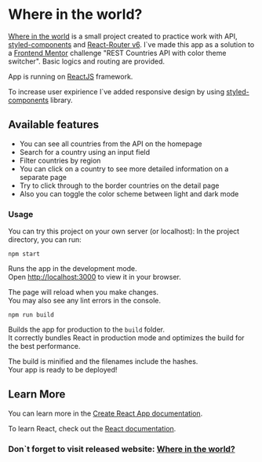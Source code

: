# Where in the world?

[Where in the world](http://alltheworld.zeroff.tech/) is a small project created to practice work with API, [styled-components](https://styled-components.com/) and [React-Router v6](https://reactrouter.com/docs/en/v6). I`ve made this app as a solution to a [Frontend Mentor](https://www.frontendmentor.io/challenges/rest-countries-api-with-color-theme-switcher-5cacc469fec04111f7b848ca) challenge "REST Countries API with color theme switcher". Basic logics and routing are provided.

App is running on [ReactJS](https://reactjs.org/) framework.

To increase user expirience I`ve added responsive design by using [styled-components](https://styled-components.com/) library.

## Available features

- You can see all countries from the API on the homepage
- Search for a country using an input field
- Filter countries by region
- You can click on a country to see more detailed information on a separate page
- Try to click through to the border countries on the detail page
- Also you can toggle the color scheme between light and dark mode

### Usage

You can try this project on your own server (or localhost):
In the project directory, you can run:

`npm start`

Runs the app in the development mode.\
Open [http://localhost:3000](http://localhost:3000) to view it in your browser.

The page will reload when you make changes.\
You may also see any lint errors in the console.

`npm run build`

Builds the app for production to the `build` folder.\
It correctly bundles React in production mode and optimizes the build for the best performance.

The build is minified and the filenames include the hashes.\
Your app is ready to be deployed!

## Learn More

You can learn more in the [Create React App documentation](https://facebook.github.io/create-react-app/docs/getting-started).

To learn React, check out the [React documentation](https://reactjs.org/).

### Don`t forget to visit released website: [Where in the world?](http://alltheworld.zeroff.tech/)
